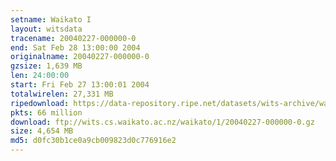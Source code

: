 ```yaml
---
setname: Waikato I
layout: witsdata
tracename: 20040227-000000-0
end: Sat Feb 28 13:00:00 2004
originalname: 20040227-000000-0
gzsize: 1,639 MB
len: 24:00:00
start: Fri Feb 27 13:00:01 2004
totalwirelen: 27,331 MB
ripedownload: https://data-repository.ripe.net/datasets/wits-archive/waikato/1/20040227-000000-0.gz
pkts: 66 million
download: ftp://wits.cs.waikato.ac.nz/waikato/1/20040227-000000-0.gz
size: 4,654 MB
md5: d0fc30b1ce0a9cb009823d0c776916e2
---
```

